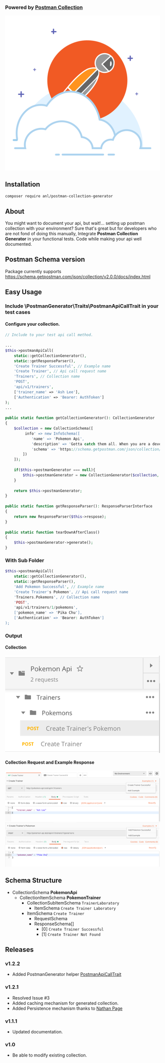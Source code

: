 ### Powered by [Postman Collection](https://www.getpostman.com/collection)

![Drag Racing](postman-logo.svg)

## Installation
```
composer require anl/postman-collection-generator
```

## About

You might want to document your api, but wait!... setting up postman collection
with your environment?
Sure that's great but for developers who are not fond of doing this manually,
Integrate **Postman Collection Generator** in your functional tests.
Code while making your api well documented.

## Postman Schema version
Package currently supports https://schema.getpostman.com/json/collection/v2.0.0/docs/index.html

## Easy Usage
### Include \PostmanGenerator\Traits\PostmanApiCallTrait in your test cases

#### Configure your collection.
```php
// Include to your test api call method.

...
$this->postmanApiCall(
    static::getCollectionGenerator(),
    static::getResponseParser(),
    'Create Trainer Successful', // Example name
    'Create Trainer', // Api call request name
    'Trainers', // Collection name
    'POST',
    'api/v1/trainers',
    ['trainer_name' => 'Ash Lee'],
    ['Authentication' => 'Bearer: AuthToken']
);
...

public static function getCollectionGenerator(): CollectionGenerator
{
    $collection = new CollectionSchema([
         info' => new InfoSchema([
            'name' => 'Pokemon Api',
            'description' => 'Gotta catch them all. When you are a developer but loves pokemon.',
            'schema' => 'https://schema.getpostman.com/json/collection/v2.0.0/docs/index.html'
        ])
    ]);
    
    if($this->postmanGenerator === null){
        $this->postmanGenerator = new CollectionGenerator($collection, new Config());
    }
    
    return $this->postmanGenerator;
}

public static function getResponseParser(): ResponseParserInterface
{
    return new ResponseParser($this->respose);
}

public static function tearDownAfterClass()
{
    $this->postmanGenerator->generate();
}
```

### With Sub Folder
```php
$this->postmanApiCall(
    static::getCollectionGenerator(),
    static::getResponseParser(),
    'Add Pokemon Successful', // Example name
    'Create Trainer's Pokemon', // Api call request name
    'Trainers.Pokemons', // Collection name
    'POST',
    'api/v1/trainers/1/pokemons',
    ['pokemon_name' => 'Pika Chu'],
    ['Authentication' => 'Bearer: AuthToken']
);
```

### Output
#### Collection
![Drag Racing](collection.png)

#### Collection Request and Example Response
![Drag Racing](example.png)
![Drag Racing](example-2.png)


## Schema Structure
- CollectionSchema **PokemonApi**
    - CollectionItemSchema **PokemonTrainer**
        - CollectionSubItemSchema ```TrainerLaboratory```
            - ItemSchema ```Create Trainer Laboratory```
        - ItemSchema ```Create Trainer```
            - RequestSchema
            - ResponseSchema[]
                - [0] ```Create Trainer Successful```
                - [1] ```Create Trainer Not Found```
                
## Releases
### v1.2.2
- Added PostmanGenerator helper [PostmanApiCallTrait](https://github.com/AlbertLabarento/postman-collection-generator/blob/master/src/Traits/PostmanApiCallTrait.php)
### v1.2.1
- Resolved Issue #3
- Added caching mechanism for generated collection.
- Added Persistence mechanism thanks to [Nathan Page](https://github.com/natepage)
### v1.1.1
- Updated documentation.
### v1.0
- Be able to modify existing collection.
